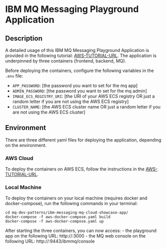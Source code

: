 # IBM MQ Messaging Playground Application

## Description

A detailed usage of this IBM MQ Messaging Playground Application is provided in the following tutorial: [AWS-TUTORIAL-URL](https://developer.ibm.com/tutorials/mq-build-deploy-ibm-mq-app-to-aws-cloud/). The application is underpinned by three containers (frontend, backend, MQ).

Before deploying the containers, configure the following variables in the `.env` file:

- `APP_PASSWORD`: [the password you want to set for the mq app]
- `ADMIN_PASSWORD`: [the password you want to set for the mq admin]
- `IMAGE_ECS_REGISTRY_URI`: [the URI of your AWS ECS registry OR just a random letter if you are not using the AWS ECS registry]
- `CLUSTER_NAME`: [the AWS ECS cluster name OR just a random letter if you are not using the AWS ECS cluster]

## Environment

There are three different yaml files for deploying the application, depending on the environment.

### AWS Cloud

To deploy the containers on AWS ECS, follow the instructions in the [AWS-TUTORIAL-URL](https://developer.ibm.com/tutorials/mq-build-deploy-ibm-mq-app-to-aws-cloud/).

### Local Machine

To deploy the containers on your local machine (requires docker and docker-compose), run the following commands in your terminal:

    cd mq-dev-patterns/ibm-messaging-mq-cloud-showcase-app/
    docker-compose -f aws-docker-compose.yaml build
    docker-compose -f aws-docker-compose.yaml up
    
After starting the three containers, you can now access:
    - the playground app on the following URL: http://<your-local-machine-IP>:3000
    - the MQ web console on the following URL: http://<your-local-machine-IP>:9443/ibmmq/console
